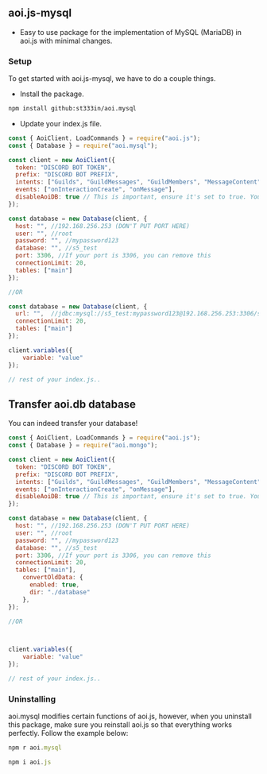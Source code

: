 ## aoi.js-mysql

- Easy to use package for the implementation of MySQL (MariaDB) in aoi.js with minimal changes.

### Setup

To get started with aoi.js-mysql, we have to do a couple things.

- Install the package.
```bash
npm install github:st333in/aoi.mysql
```

- Update your index.js file.

```js
const { AoiClient, LoadCommands } = require("aoi.js");
const { Database } = require("aoi.mysql");

const client = new AoiClient({
  token: "DISCORD BOT TOKEN",
  prefix: "DISCORD BOT PREFIX",
  intents: ["Guilds", "GuildMessages", "GuildMembers", "MessageContent"],
  events: ["onInteractionCreate", "onMessage"],
  disableAoiDB: true // This is important, ensure it's set to true. You can't use both at once.
});

const database = new Database(client, {
  host: "", //192.168.256.253 (DON'T PUT PORT HERE)
  user: "", //root 
  password: "", //mypassword123
  database: "", //s5_test
  port: 3306, //If your port is 3306, you can remove this
  connectionLimit: 20,
  tables: ["main"]
});

//OR

const database = new Database(client, {
  url: "",  //jdbc:mysql://s5_test:mypassword123@192.168.256.253:3306/s5_test
  connectionLimit: 20,
  tables: ["main"]
});

client.variables({
    variable: "value"
});

// rest of your index.js..
```

## Transfer aoi.db database

You can indeed transfer your database!

```js
const { AoiClient, LoadCommands } = require("aoi.js");
const { Database } = require("aoi.mongo");

const client = new AoiClient({
  token: "DISCORD BOT TOKEN",
  prefix: "DISCORD BOT PREFIX",
  intents: ["Guilds", "GuildMessages", "GuildMembers", "MessageContent"],
  events: ["onInteractionCreate", "onMessage"],
  disableAoiDB: true // This is important, ensure it's set to true. You can't use both at once.
});

const database = new Database(client, {
  host: "", //192.168.256.253 (DON'T PUT PORT HERE)
  user: "", //root 
  password: "", //mypassword123
  database: "", //s5_test
  port: 3306, //If your port is 3306, you can remove this
  connectionLimit: 20,
  tables: ["main"],
    convertOldData: {
      enabled: true,
      dir: "./database"
    },
});

//OR



client.variables({
    variable: "value"
});

// rest of your index.js..
```

### Uninstalling

aoi.mysql modifies certain functions of aoi.js, however, when you uninstall this package, make sure you reinstall aoi.js so that everything works perfectly. Follow the example below:

```js
npm r aoi.mysql
```
```js
npm i aoi.js
```
